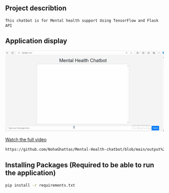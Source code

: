 ## Project describtion
    This chatbot is for Mental health support Using TensorFlow and Flask API

## Application display
![Video Preview](https://raw.githubusercontent.com/NohaGhattas/Mental-Health-chatbot/main/output%20src/Chatbot%20Run.gif)

[Watch the full video](https://raw.githubusercontent.com/NohaGhattas/Mental-Health-chatbot/main/output%20src/Chatbot%20Run.mp4)


```bash
https://github.com/NohaGhattas/Mental-Health-chatbot/blob/main/output%20src/Chatbot%20Run.gif
```

## Installing Packages  (Required to be able to run the application)
```bash
pip install -r requirements.txt
```